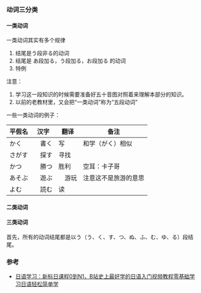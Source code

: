 ### 动词三分类


#### 一类动词
一类动词其实有多个规律
1. 结尾是う段非る的动词
2. 结尾是 あ段加る，う段加る，お段加る 的动词
3. 特例

注意：
1. 学习这一段知识的时候需要准备好五十音图对照着来理解本部分的知识。
2. 以前的老教材里，又会把“一类动词”称为“五段动词”


一些一类动词的例子：

| 平假名 | 汉字 | 翻译 | 备注 |
| - | - | - | - |
| かく |　書く | 写 | 和学（がく）相似 |
| さがす |　探す | 寻找 | |
| かつ　|　勝つ | 胜利 | 空耳：卡子哥 |
| あそぶ |　遊ぶ |　游玩 | 注意这不是旅游的意思 |
| よむ |　読む | 读 |  |





#### 二类动词




#### 三类动词







首先，所有的动词结尾都是以う（う、く、す、つ、ぬ、ふ、む、ゆ、る）段结尾。




### 参考
* [日语学习：新标日课程0到N1，B站史上最好学的日语入门视频教程零基础学习日语轻松简单学](https://www.bilibili.com/video/BV1Bp4y1D747/?p=17&share_source=copy_web&vd_source=471ec534b3dc839cdb2f7d8582edc234)